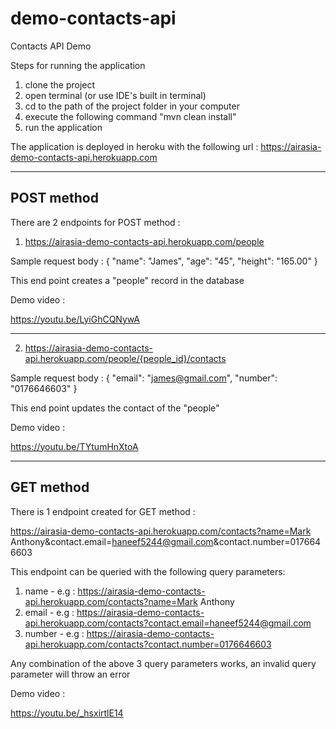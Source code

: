 # demo-contacts-api
Contacts API Demo

Steps for running the application
1) clone the project
2) open terminal (or use IDE's built in terminal)
3) cd to the path of the project folder in your computer 
4) execute the following command "mvn clean install"
5) run the application

The application is deployed in heroku with the following url : https://airasia-demo-contacts-api.herokuapp.com

------------------------------------------------------------------------------------------------------------------------------------------------------
POST method
------------------------------------------------------------------------------------------------------------------------------------------------------
There are 2 endpoints for POST method : 
1) https://airasia-demo-contacts-api.herokuapp.com/people

Sample request body : 
{
	"name": "James",
	"age": "45",
	"height": "165.00"
}

This end point creates a "people" record in the database

Demo video : 

https://youtu.be/LyiGhCQNywA

------------------------------------------------------------------------------------------------------------------------------------------------------

2) https://airasia-demo-contacts-api.herokuapp.com/people/{people_id}/contacts

Sample request body : 
{
	"email": "james@gmail.com",
	"number": "0176646603"
}

This end point updates the contact of the "people"

Demo video : 

https://youtu.be/TYtumHnXtoA

------------------------------------------------------------------------------------------------------------------------------------------------------
GET method
------------------------------------------------------------------------------------------------------------------------------------------------------
There is 1 endpoint created for GET method :

https://airasia-demo-contacts-api.herokuapp.com/contacts?name=Mark Anthony&contact.email=haneef5244@gmail.com&contact.number=0176646603

This endpoint can be queried with the following query parameters:

1) name - e.g : https://airasia-demo-contacts-api.herokuapp.com/contacts?name=Mark Anthony
2) email - e.g : https://airasia-demo-contacts-api.herokuapp.com/contacts?contact.email=haneef5244@gmail.com
3) number - e.g : https://airasia-demo-contacts-api.herokuapp.com/contacts?contact.number=0176646603

Any combination of the above 3 query parameters works, an invalid query parameter will throw an error

Demo video : 

https://youtu.be/_hsxirtlE14

